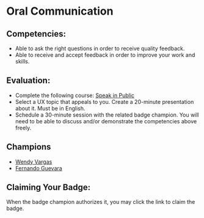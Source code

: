 # Oral Communication

## Competencies:
* Able to ask the right questions in order to receive quality feedback.
* Able to receive and accept feedback in order to improve your work and skills.

## Evaluation:
* Complete the following course: [Speak in Public](https://openclassrooms.com/en/courses/5253451-speak-in-public)
* Select a UX topic that appeals to you. Create a 20-minute presentation about it. Must be in English.
* Schedule a 30-minute session with the related badge champion. You will need to be able to discuss and/or demonstrate the competencies above freely. 

## Champions

* [Wendy Vargas](mailto:wendy.vargas@acklenavenue.com)
* [Fernando Guevara](mailto:fernando@acklenavenue.com)

## Claiming Your Badge:
When the badge champion authorizes it, you may click the link to claim the badge.